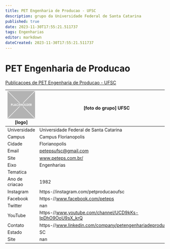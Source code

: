```yaml
---
title: PET Engenharia de Producao - UFSC
description: grupo da Universidade Federal de Santa Catarina
published: true
date: 2023-11-30T17:55:21.511737
tags: Engenharias
editor: markdown
dateCreated: 2023-11-30T17:55:21.511737
---
```


# PET Engenharia de Producao

[Publicacoes de PET Engenharia de Producao - UFSC](/atividade/78PETEngenhariadeProducaoUFSC/feed.md)

| ![placeholder.png](/placeholder.png) [logo] | [foto do grupo] UFSC         |
| ------------------------------------------- | ------------------------------------------------- |
| Universidade                                | Universidade Federal de Santa Catarina      |
| Campus                                      | Campus Florianopolis            |
| Cidade                                      | Florianopolis             |
| Email                                       | petepsufsc@gmail.com             |
| Site                                        | www.peteps.com.br/              |
| Eixo                                        | Engenharias              |
| Tematica                                    |           |
| Ano de criacao                              | 1982        |
| Instagram                                   | https-//instagram.com/petproducaoufsc         |
| Facebook                                    | https-//www.facebook.com/peteps          |
| Twitter                                     | nan           |
| YouTube                                     | https-//www.youtube.com/channel/UCD9kKs-IpDhO9OoU9sX_krQ           |
| Contato                                     | https-//www.linkedin.com/company/petengenhariadeproducao/         |
| Estado                                      |  SC            |
| Site                                        | nan |

